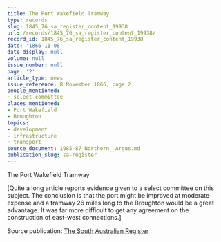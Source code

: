 ```yaml
---
title: The Port Wakefield Tramway
type: records
slug: 1845_76_sa_register_content_19938
url: /records/1845_76_sa_register_content_19938/
record_id: 1845_76_sa_register_content_19938
date: '1866-11-08'
date_display: null
volume: null
issue_number: null
page: '2'
article_type: news
issue_reference: 8 November 1866, page 2
people_mentioned:
- select committee
places_mentioned:
- Port Wakefield
- Broughton
topics:
- development
- infrastructure
- transport
source_document: 1985-87_Northern__Argus.md
publication_slug: sa-register
---
```


The Port Wakefield Tramway

[Quite a long article reports evidence given to a select committee on this subject.  The conclusion is that the port might be improved at moderate expense and a tramway 26 miles long to the Broughton would be a great advantage.  It was far more difficult to get any agreement on the construction of east-west connections.]

Source publication: [The South Australian Register](/publications/sa-register/)
